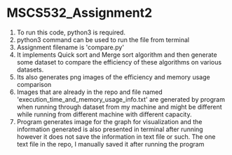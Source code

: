 # MSCS532_Assignment2

1. To run this code, python3 is required. 
2. python3 command can be used to run the file from terminal
3. Assignment filename is 'compare.py'
4. It implements Quick sort and Merge sort algorithm and then generate some dataset to compare the efficiency of these algorithms on various datasets. 
5. Its also generates png images of the efficiency and memory usage comparison
6. Images that are already in the repo and file named 'execution_time_and_memory_usage_info.txt' are generated by program when running through dataset from my machine and might be different while running from different machine with different capacity. 
7. Program generates image for the graph for visualization and the information generated is also presented in terminal after running however it does not save the information in text file or such. The one text file in the repo, I manually saved it after running the program

 

